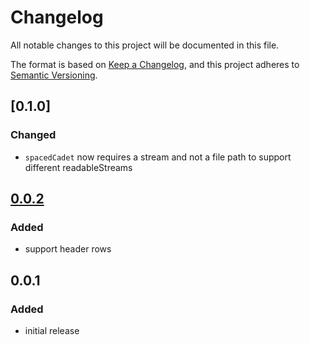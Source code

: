 # Changelog

All notable changes to this project will be documented in this file.

The format is based on [Keep a Changelog](https://keepachangelog.com/en/1.0.0/),
and this project adheres to [Semantic Versioning](https://semver.org/spec/v2.0.0.html).

## [0.1.0]

### Changed

- `spacedCadet` now requires a stream and not a file path to support different readableStreams
## [0.0.2]

### Added

- support header rows

## 0.0.1

### Added

- initial release

[0.0.2]:https://github.com/LaunchAcademy/spaced-cadet/releases/tag/v0.0.2
